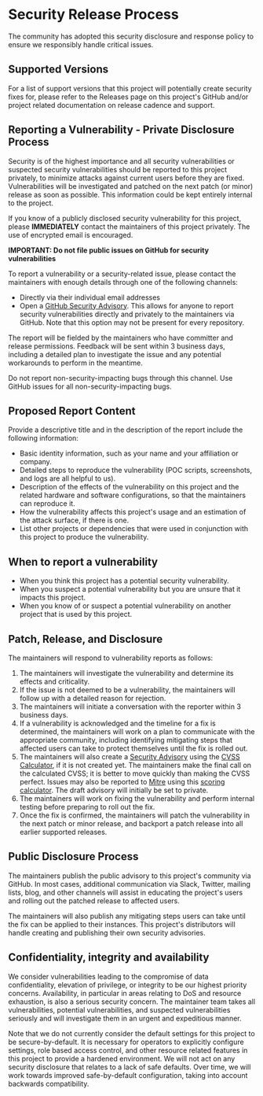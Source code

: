 # Security Release Process

The community has adopted this security disclosure and response policy to ensure we responsibly handle critical issues.


## Supported Versions

For a list of support versions that this project will potentially create security fixes for, please refer to the Releases page on this project's GitHub and/or project related documentation on release cadence and support.


## Reporting a Vulnerability - Private Disclosure Process

Security is of the highest importance and all security vulnerabilities or suspected security vulnerabilities should be reported to this project privately, to minimize attacks against current users  before they are fixed. Vulnerabilities will be investigated and patched on the next patch (or minor) release as soon as possible. This information could be kept entirely internal to the project.

If you know of a publicly disclosed security vulnerability for this project, please **IMMEDIATELY** contact the maintainers of this project privately. The use of encrypted email is encouraged.


**IMPORTANT: Do not file public issues on GitHub for security vulnerabilities**

To report a vulnerability or a security-related issue, please contact the maintainers with enough details through one of the following channels: 
* Directly via their individual email addresses
* Open a [GitHub Security Advisory](https://docs.github.com/en/code-security/security-advisories/guidance-on-reporting-and-writing/privately-reporting-a-security-vulnerability). This allows for anyone to report security vulnerabilities directly and privately to the maintainers via GitHub. Note that this option may not be present for every repository.

The report will be fielded by the maintainers who have committer and release permissions. Feedback will be sent within 3 business days, including a detailed plan to investigate the issue and any potential workarounds to perform in the meantime. 

Do not report non-security-impacting bugs through this channel. Use GitHub issues for all non-security-impacting bugs.


## Proposed Report Content

Provide a descriptive title and in the description of the report include the following information:

*   Basic identity information, such as your name and your affiliation or company.
*   Detailed steps to reproduce the vulnerability  (POC scripts, screenshots, and logs are all helpful to us).
*   Description of the effects of the vulnerability on this project and the related hardware and software configurations, so that the maintainers can reproduce it.
*   How the vulnerability affects this project's usage and an estimation of the attack surface, if there is one.
*   List other projects or dependencies that were used in conjunction with this project to produce the vulnerability.


## When to report a vulnerability

*   When you think this project has a potential security vulnerability.
*   When you suspect a potential vulnerability but you are unsure that it impacts this project.
*   When you know of or suspect a potential vulnerability on another project that is used by this project.


## Patch, Release, and Disclosure

The maintainers will respond to vulnerability reports as follows:

1. The maintainers will investigate the vulnerability and determine its effects and criticality.
2. If the issue is not deemed to be a vulnerability, the maintainers will follow up with a detailed reason for rejection.
3. The maintainers will initiate a conversation with the reporter within 3 business days.
4. If a vulnerability is acknowledged and the timeline for a fix is determined, the maintainers will work on a plan to communicate with the appropriate community, including identifying mitigating steps that affected users can take to protect themselves until the fix is rolled out.
5. The maintainers will also create a [Security Advisory](https://docs.github.com/en/code-security/repository-security-advisories/publishing-a-repository-security-advisory) using the [CVSS Calculator](https://www.first.org/cvss/calculator/3.0), if it is not created yet.  The maintainers make the final call on the calculated CVSS; it is better to move quickly than making the CVSS perfect. Issues may also be reported to [Mitre](https://cve.mitre.org/) using this [scoring calculator](https://nvd.nist.gov/vuln-metrics/cvss/v3-calculator). The draft advisory will initially be set to private.
6. The maintainers will work on fixing the vulnerability and perform internal testing before preparing to roll out the fix.
7. Once the fix is confirmed, the maintainers will patch the vulnerability in the next patch or minor release, and backport a patch release into all earlier supported releases.


## Public Disclosure Process

The maintainers publish the public advisory to this project's community via GitHub. In most cases, additional communication via Slack, Twitter, mailing lists, blog, and other channels will assist in educating the project's users and rolling out the patched release to affected users.

The maintainers will also publish any mitigating steps users can take until the fix can be applied to their instances. This project's distributors will handle creating and publishing their own security advisories.


## Confidentiality, integrity and availability

We consider vulnerabilities leading to the compromise of data confidentiality, elevation of privilege, or integrity to be our highest priority concerns. Availability, in particular in areas relating to DoS and resource exhaustion, is also a serious security concern. The maintainer team takes all vulnerabilities, potential vulnerabilities, and suspected vulnerabilities seriously and will investigate them in an urgent and expeditious manner.

Note that we do not currently consider the default settings for this project to be secure-by-default. It is necessary for operators to explicitly configure settings, role based access control, and other resource related features in this project to provide a hardened environment. We will not act on any security disclosure that relates to a lack of safe defaults. Over time, we will work towards improved safe-by-default configuration, taking into account backwards compatibility.
